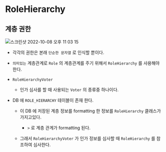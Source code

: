 # RoleHierarchy

## 계층 권한

![스크린샷 2022-10-08 오후 11 03 15](https://user-images.githubusercontent.com/74750901/194718333-d7900bf4-4ac2-46fe-a398-ae5bb6e2e875.png)

- 각각의 권한은 본래 `단순한 문자열` 로 인식할 뿐이다. 

- `의미있는` 계층관계로 `Role` 의 계층관계를 주기 위해서 `RoleHierarchy` 를 사용해야한다.

- `RoleHierarchyVoter`

    - 인가 심사를 할 때 사용되는 `Voter` 의 종류중 하나이다. 

- DB 에 `ROLE_HIERARCHY` 테이블이 존재 한다. 

    - 이 DB 에 저장된 계층 정보를 formatting 한 정보를 `RoleHierarchy` 클래스가 가지고있다.

        - `>` 로 계층 관계가 formatting 된다. 

    - 그래서 `RoleHierarchyVoter` 가 인가 정보를 심사할 때 `RoleHierarchy` 를 참조하여 심사한다.
